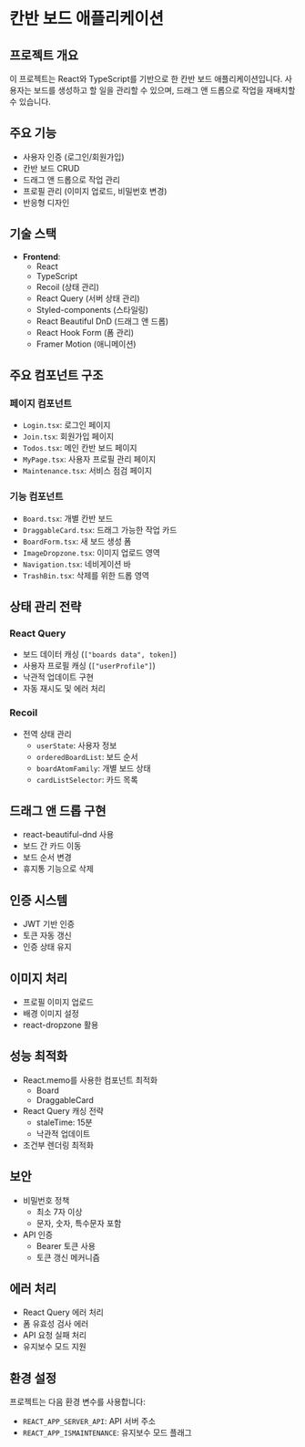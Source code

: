 # 칸반 보드 애플리케이션
## 프로젝트 개요

이 프로젝트는 React와 TypeScript를 기반으로 한 칸반 보드 애플리케이션입니다. 사용자는 보드를 생성하고 할 일을 관리할 수 있으며, 드래그 앤 드롭으로 작업을 재배치할 수 있습니다.

## 주요 기능

- 사용자 인증 (로그인/회원가입)
- 칸반 보드 CRUD
- 드래그 앤 드롭으로 작업 관리
- 프로필 관리 (이미지 업로드, 비밀번호 변경)
- 반응형 디자인

## 기술 스택

- **Frontend**:
  - React
  - TypeScript
  - Recoil (상태 관리)
  - React Query (서버 상태 관리)
  - Styled-components (스타일링)
  - React Beautiful DnD (드래그 앤 드롭)
  - React Hook Form (폼 관리)
  - Framer Motion (애니메이션)

## 주요 컴포넌트 구조

### 페이지 컴포넌트

- `Login.tsx`: 로그인 페이지
- `Join.tsx`: 회원가입 페이지
- `Todos.tsx`: 메인 칸반 보드 페이지
- `MyPage.tsx`: 사용자 프로필 관리 페이지
- `Maintenance.tsx`: 서비스 점검 페이지

### 기능 컴포넌트

- `Board.tsx`: 개별 칸반 보드
- `DraggableCard.tsx`: 드래그 가능한 작업 카드
- `BoardForm.tsx`: 새 보드 생성 폼
- `ImageDropzone.tsx`: 이미지 업로드 영역
- `Navigation.tsx`: 네비게이션 바
- `TrashBin.tsx`: 삭제를 위한 드롭 영역

## 상태 관리 전략

### React Query

- 보드 데이터 캐싱 (`["boards data", token]`)
- 사용자 프로필 캐싱 (`["userProfile"]`)
- 낙관적 업데이트 구현
- 자동 재시도 및 에러 처리

### Recoil

- 전역 상태 관리
  - `userState`: 사용자 정보
  - `orderedBoardList`: 보드 순서
  - `boardAtomFamily`: 개별 보드 상태
  - `cardListSelector`: 카드 목록

## 드래그 앤 드롭 구현

- react-beautiful-dnd 사용
- 보드 간 카드 이동
- 보드 순서 변경
- 휴지통 기능으로 삭제

## 인증 시스템

- JWT 기반 인증
- 토큰 자동 갱신
- 인증 상태 유지

## 이미지 처리

- 프로필 이미지 업로드
- 배경 이미지 설정
- react-dropzone 활용

## 성능 최적화

- React.memo를 사용한 컴포넌트 최적화
  - Board
  - DraggableCard
- React Query 캐싱 전략
  - staleTime: 15분
  - 낙관적 업데이트
- 조건부 렌더링 최적화

## 보안

- 비밀번호 정책
  - 최소 7자 이상
  - 문자, 숫자, 특수문자 포함
- API 인증
  - Bearer 토큰 사용
  - 토큰 갱신 메커니즘

## 에러 처리

- React Query 에러 처리
- 폼 유효성 검사 에러
- API 요청 실패 처리
- 유지보수 모드 지원

## 환경 설정

프로젝트는 다음 환경 변수를 사용합니다:

- `REACT_APP_SERVER_API`: API 서버 주소
- `REACT_APP_ISMAINTENANCE`: 유지보수 모드 플래그
